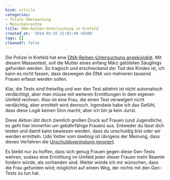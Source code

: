 ```yaml
---
kind: article
categories:
- Totale Überwachung
- Menschenrechte
title: DNA-Reihen-Untersuchung in Krefeld
created_at: '2014-03-25 21:02:49 +0100'
tags: []
cleaned?: false
---
```


Die Polizei in Krefeld hat eine [DNA-Reihen-Untersuchung
ange­kündigt](http://www.polizei-nrw.de/krefeld/artikel__8308.html "Pressemitteilung der Polizei in Krefeld").
Mit diesem Massentest, soll die Mutter eines anfang März getöteten
Säuglings gefunden werden. So tragisch und er­schreckend der Tod des
Kindes ist, ich kann es nicht fassen, dass deswegen die DNA von mehreren
tausend Frauen erfasst werden sollen.

Klar, die Tests sind freiwillig und wer den Test ablehnt ist nicht
automatisch verdächtigt, aber man müsse mit weiteren Ermitt­lungen in
dem eigenen Umfeld rechnen. Also ist eine Frau, die einen Test
verweigert nicht verdächtig, aber ermittelt wird den­noch. Irgendwie
habe ich das Gefühl, dass diese Logik keinen Sinn macht; aber ich bin ja
kein Jurist.

Diese Aktion übt doch ziemlich großen Druck auf Frauen (und Jugendliche,
es geht hier immerhin um gebährfähige Frauen) aus. Entweder du lässt
dich testen und damit kann bewiesen werden, dass du unschuldig bist oder
wir werden ermitteln. Udo Vetter vom *lawblog* ist übrigens der Meinung,
dass dieses Verfahren die [Unschuldsvermutung
ignoriert](http://www.lawblog.de/index.php/archives/2014/03/25/offenkundig-schmerzbefreit/ "Offenkundig Schmerzbefreit").

Es bleibt nur zu hoffen, dass sich genug Frauen gegen diese Gen-Tests
wehren, sodass eine Ermittlung im Umfeld jeder dieser Frauen mehr Beamte
fordern würde, als vorhanden sind. Weiter würde ich mir wünschen, dass
die Frau gefunden wird; möglichst auf einem Weg, der nichts mit den
Gen-Tests zu tun hat.

